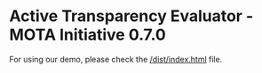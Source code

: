 # Active Transparency Evaluator - MOTA Initiative 0.7.0

For using our demo, please check the [/dist/index.html](/dist/index.html) file.
